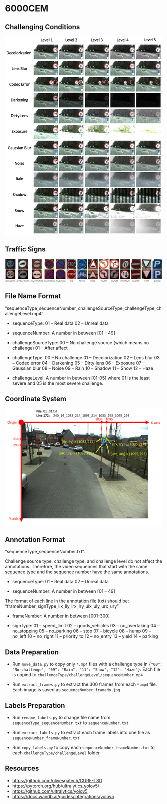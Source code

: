 # 6000CEM

## Challenging Conditions

<p align="center">
<img src="./Images/curetsd_challenges.png">
</p>

## Traffic Signs

<p align="center">
<img src="./Images/sign_types.png">
</p>

## File Name Format

“sequenceType_sequenceNumber_challengeSourceType_challengeType_challengeLevel.mp4”

* sequenceType:
01 – Real data
02 – Unreal data

* sequenceNumber:
A number in between [01 – 49]

* challengeSourceType:
00 – No challenge source (which means no challenge)
01 – After affect

* challengeType:
00 – No challenge
01 – Decolorization
02 – Lens blur
03 – Codec error
04 – Darkening
05 – Dirty lens
06 – Exposure
07 – Gaussian blur
08 – Noise
09 – Rain
10 – Shadow
11 – Snow
12 – Haze

* challengeLevel:
A number in between [01-05] where 01 is the least severe and 05 is the most severe challenge.

## Coordinate System

<p align="center">
<img src="./Images/coordinate_system.png">
</p>

## Annotation Format

“sequenceType_sequenceNumber.txt“.

Challenge source type, challenge type, and challenge level do not affect the annotations. Therefore, the video sequences that start with the same sequence type and the sequence number have the same annotations.

* sequenceType:
01 – Real data
02 – Unreal data

* sequenceNumber:
A number in between [01 – 49]

The format of each line in the annotation file (txt) should be: “frameNumber_signType_llx_lly_lrx_lry_ulx_uly_urx_ury”.

* frameNumber:
A number in between [001-300]

* signType:
01 – speed_limit
02 – goods_vehicles
03 – no_overtaking
04 – no_stopping
05 – no_parking
06 – stop
07 – bicycle
08 – hump
09 – no_left
10 – no_right
11 – priority_to
12 – no_entry
13 – yield
14 – parking

## Data Preparation

* Run `move_data.py` to copy only `*.mp4` files with a challenge type in `{"00": "No-challenge", "09": "Rain", "11": "Snow", "12": "Haze"}`. Each file is copied to `challengeType/challengeLevel/sequenceNumber.mp4`

* Run `extract_frames.py` to extract the 300 frames from each `*.mp4` file. Each image is saved as `sequenceNumber_frameNo.jpg`

## Labels Preparation

* Run `rename_labels.py` to change file name from `sequenceType_sequenceNumber.txt` to `sequenceNumber.txt`

* Run `extract_labels.py` to extract each frame labels into one file as `sequenceNumber_frameNumber.txt`

* Run `copy_labels.py` to copy each `sequenceNumber_frameNumber.txt` to each `challengeType/challengeLevel` folder

## Resources

* <https://github.com/olivesgatech/CURE-TSD>
* <https://pytorch.org/hub/ultralytics_yolov5/>
* <https://github.com/ultralytics/yolov5>
* <https://docs.wandb.ai/guides/integrations/yolov5>
